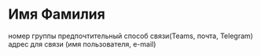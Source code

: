 # Имя Фамилия
номер группы
предпочтительный способ связи(Teams, почта, Telegram)
адрес для связи (имя пользователя, e-mail)
